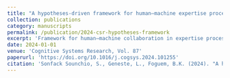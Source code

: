 ```yaml
---
title: "A hypotheses-driven framework for human–machine expertise process"
collection: publications
category: manuscripts
permalink: /publication/2024-csr-hypotheses-framework
excerpt: 'Framework for human–machine collaboration in expertise processes.'
date: 2024-01-01
venue: 'Cognitive Systems Research, Vol. 87'
paperurl: 'https://doi.org/10.1016/j.cogsys.2024.101255'
citation: 'Sonfack Sounchio, S., Geneste, L., Foguem, B.K. (2024). "A hypotheses-driven framework for human–machine expertise process." <i>Cognitive Systems Research</i>, 87.'
---
```



